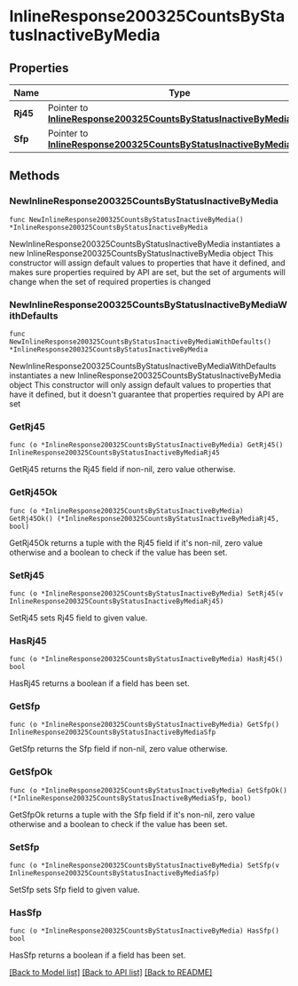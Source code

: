 # InlineResponse200325CountsByStatusInactiveByMedia

## Properties

Name | Type | Description | Notes
------------ | ------------- | ------------- | -------------
**Rj45** | Pointer to [**InlineResponse200325CountsByStatusInactiveByMediaRj45**](InlineResponse200325CountsByStatusInactiveByMediaRj45.md) |  | [optional] 
**Sfp** | Pointer to [**InlineResponse200325CountsByStatusInactiveByMediaSfp**](InlineResponse200325CountsByStatusInactiveByMediaSfp.md) |  | [optional] 

## Methods

### NewInlineResponse200325CountsByStatusInactiveByMedia

`func NewInlineResponse200325CountsByStatusInactiveByMedia() *InlineResponse200325CountsByStatusInactiveByMedia`

NewInlineResponse200325CountsByStatusInactiveByMedia instantiates a new InlineResponse200325CountsByStatusInactiveByMedia object
This constructor will assign default values to properties that have it defined,
and makes sure properties required by API are set, but the set of arguments
will change when the set of required properties is changed

### NewInlineResponse200325CountsByStatusInactiveByMediaWithDefaults

`func NewInlineResponse200325CountsByStatusInactiveByMediaWithDefaults() *InlineResponse200325CountsByStatusInactiveByMedia`

NewInlineResponse200325CountsByStatusInactiveByMediaWithDefaults instantiates a new InlineResponse200325CountsByStatusInactiveByMedia object
This constructor will only assign default values to properties that have it defined,
but it doesn't guarantee that properties required by API are set

### GetRj45

`func (o *InlineResponse200325CountsByStatusInactiveByMedia) GetRj45() InlineResponse200325CountsByStatusInactiveByMediaRj45`

GetRj45 returns the Rj45 field if non-nil, zero value otherwise.

### GetRj45Ok

`func (o *InlineResponse200325CountsByStatusInactiveByMedia) GetRj45Ok() (*InlineResponse200325CountsByStatusInactiveByMediaRj45, bool)`

GetRj45Ok returns a tuple with the Rj45 field if it's non-nil, zero value otherwise
and a boolean to check if the value has been set.

### SetRj45

`func (o *InlineResponse200325CountsByStatusInactiveByMedia) SetRj45(v InlineResponse200325CountsByStatusInactiveByMediaRj45)`

SetRj45 sets Rj45 field to given value.

### HasRj45

`func (o *InlineResponse200325CountsByStatusInactiveByMedia) HasRj45() bool`

HasRj45 returns a boolean if a field has been set.

### GetSfp

`func (o *InlineResponse200325CountsByStatusInactiveByMedia) GetSfp() InlineResponse200325CountsByStatusInactiveByMediaSfp`

GetSfp returns the Sfp field if non-nil, zero value otherwise.

### GetSfpOk

`func (o *InlineResponse200325CountsByStatusInactiveByMedia) GetSfpOk() (*InlineResponse200325CountsByStatusInactiveByMediaSfp, bool)`

GetSfpOk returns a tuple with the Sfp field if it's non-nil, zero value otherwise
and a boolean to check if the value has been set.

### SetSfp

`func (o *InlineResponse200325CountsByStatusInactiveByMedia) SetSfp(v InlineResponse200325CountsByStatusInactiveByMediaSfp)`

SetSfp sets Sfp field to given value.

### HasSfp

`func (o *InlineResponse200325CountsByStatusInactiveByMedia) HasSfp() bool`

HasSfp returns a boolean if a field has been set.


[[Back to Model list]](../README.md#documentation-for-models) [[Back to API list]](../README.md#documentation-for-api-endpoints) [[Back to README]](../README.md)


